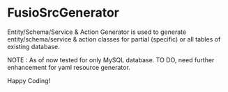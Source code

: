 # FusioSrcGenerator
Entity/Schema/Service & Action Generator is used to generate entity/schema/service & action classes for partial (specific) or all tables of existing database.

NOTE : As of now tested for only MySQL database. TO DO, need further enhancement for yaml resource generator.


Happy Coding!
